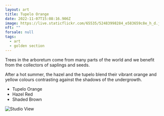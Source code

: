 ```yaml
---
layout: art
title: Tupelo Orange
date: 2022-11-07T15:08:16.906Z
image: https://live.staticflickr.com/65535/52483998284_e583659c8e_h_d.jpg
nft: ""
forsale: null
tags:
  - art
  - golden section
---
```

Trees in the arboretum come from many parts of the world and we benefit from the collectors of saplings and seeds.

After a hot summer, the hazel and the tupelo blend their vibrant orange and yellow colours contrasting against the shadows of the undergrowth.

* Tupelo Orange
* Hazel Red
* Shaded Brown

![Studio View](https://live.staticflickr.com/65535/53866915247_c6b3b18625_h_d.jpg "Studio View")
